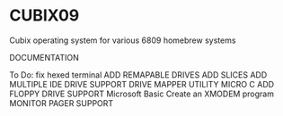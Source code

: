# CUBIX09
Cubix operating system for various 6809 homebrew systems

DOCUMENTATION

To Do:
fix hexed terminal
ADD REMAPABLE DRIVES
ADD SLICES
ADD MULTIPLE IDE DRIVE SUPPORT
DRIVE MAPPER UTILITY
MICRO C
ADD FLOPPY DRIVE SUPPORT
Microsoft Basic
Create an XMODEM program
MONITOR
PAGER SUPPORT